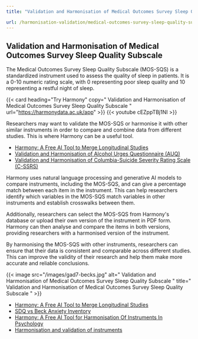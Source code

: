 ```yaml
---
title: "Validation and Harmonisation of Medical Outcomes Survey Sleep Quality Subscale"

url: /harmonisation-validation/medical-outcomes-survey-sleep-quality-subscale
---
```


## Validation and Harmonisation of Medical Outcomes Survey Sleep Quality Subscale

The Medical Outcomes Survey Sleep Quality Subscale (MOS-SQS) is a standardized instrument used to assess the quality of sleep in patients. It is a 0-10 numeric rating scale, with 0 representing poor sleep quality and 10 representing a restful night of sleep.

{{< card heading="Try Harmony" copy=" Validation and Harmonisation of Medical Outcomes Survey Sleep Quality Subscale " url="https://harmonydata.ac.uk/app" >}}
{{< youtube cEZppTBj1NI >}}

Researchers may want to validate the MOS-SQS or harmonise it with other similar instruments in order to compare and combine data from different studies. This is where Harmony can be a useful tool.

* [Harmony: A Free AI Tool to Merge Longitudinal Studies](/item-harmonisation/harmony-a-free-ai-tool-to-merge-longitudinal-studies)
* [Validation and Harmonisation of Alcohol Urges Questionnaire (AUQ)](/harmonisation-validation/alcohol-urges-questionnaire-auq)
* [Validation and Harmonisation of Columbia-Suicide Severity Rating Scale (C-SSRS)](/harmonisation-validation/columbia-suicide-severity-rating-scale-c-ssrs)

Harmony uses natural language processing and generative AI models to compare instruments, including the MOS-SQS, and can give a percentage match between each item in the instrument. This can help researchers identify which variables in the MOS-SQS match variables in other instruments and establish crosswalks between them. 

Additionally, researchers can select the MOS-SQS from Harmony's database or upload their own version of the instrument in PDF form. Harmony can then analyse and compare the items in both versions, providing researchers with a harmonised version of the instrument.

By harmonising the MOS-SQS with other instruments, researchers can ensure that their data is consistent and comparable across different studies. This can improve the validity of their research and help them make more accurate and reliable conclusions.


{{< image src="/images/gad7-becks.jpg" alt=" Validation and Harmonisation of Medical Outcomes Survey Sleep Quality Subscale " title=" Validation and Harmonisation of Medical Outcomes Survey Sleep Quality Subscale " >}}









* [Harmony: A Free AI Tool to Merge Longitudinal Studies](/item-harmonisation/harmony-a-free-ai-tool-to-merge-longitudinal-studies)
* [SDQ vs Beck Anxiety Inventory](/sdq-vs-beck-anxiety-inventory)
* [Harmony: A Free AI Tool for Harmonisation Of Instruments In Psychology](/item-harmonisation/harmony-a-free-ai-tool-for-harmonisation-of-instruments-in-psychology)
* [Harmonisation and validation of instruments](/harmonisation-validation/)